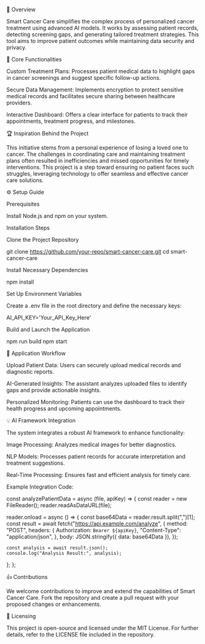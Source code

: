 🤖 Overview

Smart Cancer Care simplifies the complex process of personalized cancer treatment using advanced AI models. It works by assessing patient records, detecting screening gaps, and generating tailored treatment strategies. This tool aims to improve patient outcomes while maintaining data security and privacy.

🔋 Core Functionalities

Custom Treatment Plans: Processes patient medical data to highlight gaps in cancer screenings and suggest specific follow-up actions.

Secure Data Management: Implements encryption to protect sensitive medical records and facilitates secure sharing between healthcare providers.

Interactive Dashboard: Offers a clear interface for patients to track their appointments, treatment progress, and milestones.

🏆 Inspiration Behind the Project

This initiative stems from a personal experience of losing a loved one to cancer. The challenges in coordinating care and maintaining treatment plans often resulted in inefficiencies and missed opportunities for timely interventions. This project is a step toward ensuring no patient faces such struggles, leveraging technology to offer seamless and effective cancer care solutions.

⚙️ Setup Guide

Prerequisites

Install Node.js and npm on your system.

Installation Steps

Clone the Project Repository

git clone https://github.com/your-repo/smart-cancer-care.git
cd smart-cancer-care

Install Necessary Dependencies

npm install

Set Up Environment Variables

Create a .env file in the root directory and define the necessary keys:

AI_API_KEY='Your_API_Key_Here'

Build and Launch the Application

npm run build
npm start

🚀 Application Workflow

Upload Patient Data: Users can securely upload medical records and diagnostic reports.

AI-Generated Insights: The assistant analyzes uploaded files to identify gaps and provide actionable insights.

Personalized Monitoring: Patients can use the dashboard to track their health progress and upcoming appointments.

💡 AI Framework Integration

The system integrates a robust AI framework to enhance functionality:

Image Processing: Analyzes medical images for better diagnostics.

NLP Models: Processes patient records for accurate interpretation and treatment suggestions.

Real-Time Processing: Ensures fast and efficient analysis for timely care.

Example Integration Code:

const analyzePatientData = async (file, apiKey) => {
  const reader = new FileReader();
  reader.readAsDataURL(file);

  reader.onload = async () => {
    const base64Data = reader.result.split(",")[1];
    const result = await fetch("https://api.example.com/analyze", {
      method: "POST",
      headers: {
        Authorization: `Bearer ${apiKey}`,
        "Content-Type": "application/json",
      },
      body: JSON.stringify({ data: base64Data }),
    });

    const analysis = await result.json();
    console.log("Analysis Result:", analysis);
  };
};

👍 Contributions

We welcome contributions to improve and extend the capabilities of Smart Cancer Care. Fork the repository and create a pull request with your proposed changes or enhancements.

📜 Licensing

This project is open-source and licensed under the MIT License. For further details, refer to the LICENSE file included in the repository.

